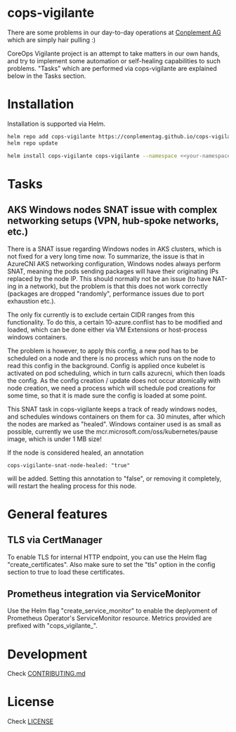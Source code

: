 # cops-vigilante

There are some problems in our day-to-day operations at [Conplement AG](https://www.conplement.de/) which are simply hair pulling :)

CoreOps Vigilante project is an attempt to take matters in our own hands, and try to implement some automation or self-healing capabilities
to such problems. "Tasks" which are performed via cops-vigilante are explained below in the Tasks section.

# Installation

Installation is supported via Helm. 

``` bash
helm repo add cops-vigilante https://conplementag.github.io/cops-vigilante
helm repo update

helm install cops-vigilante cops-vigilante --namespace <<your-namespace>> --create-namespace --version v1.1.1
```

# Tasks

## AKS Windows nodes SNAT issue with complex networking setups (VPN, hub-spoke networks, etc.)

There is a SNAT issue regarding Windows nodes in AKS clusters, which is not fixed for a very long time now. To summarize, the issue is 
that in AzureCNI AKS networking configuration, Windows nodes always perform SNAT, meaning the pods sending packages will have their 
originating IPs replaced by the node IP. This should normally not be an issue (to have NAT-ing in a network), but the problem is that 
this does not work correctly (packages are dropped "randomly", performance issues due to port exhaustion etc.). 

The only fix currently is to exclude certain CIDR ranges from this functionality. To do this, a certain 10-azure.conflist 
has to be modified and loaded, which can be done either via VM Extensions or host-process windows containers. 

The problem is however, to apply this config, a new pod has to be scheduled on a node and there is no process which runs on the 
node to read this config in the background. Config is applied once kubelet is activated on pod scheduling, which in turn 
calls azurecni, which then loads the config. As the config creation / update does not occur atomically with node creation, 
we need a process which will schedule pod creations for some time, so that it is made sure the config is loaded at some point. 

This SNAT task in cops-vigilante keeps a track of ready windows nodes, and schedules windows containers on them for ca. 30 minutes, 
after which the nodes are marked as "healed". Windows container used is as small as possible, currently we use the 
mcr.microsoft.com/oss/kubernetes/pause image, which is under 1 MB size!

If the node is considered healed, an annotation 
```
cops-vigilante-snat-node-healed: "true"
```
will be added. Setting this annotation to "false", or removing it completely, will restart the healing process for this node.

# General features

## TLS via CertManager

To enable TLS for internal HTTP endpoint, you can use the Helm flag "create_certificates". Also make sure to set the "tls" option in the config
section to true to load these certificates.

## Prometheus integration via ServiceMonitor

Use the Helm flag "create_service_monitor" to enable the deplyoment of Prometheus Operator's ServiceMonitor resource. Metrics provided are prefixed
with "cops_vigilante_".

# Development

Check [CONTRIBUTING.md](CONTRIBUTING.md) 

# License

Check [LICENSE](LICENSE)